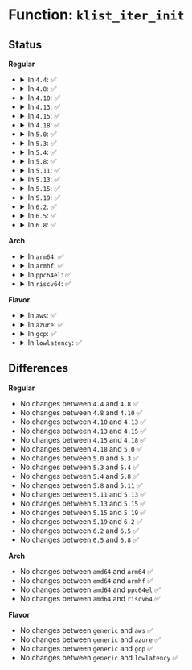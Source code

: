 # Function: <code>klist_iter_init</code>

## Status
<b>Regular</b>
<ul>
<li>
<details>
<summary>In <code>4.4</code>: ✅</summary>

```c
void klist_iter_init(struct klist *k, struct klist_iter *i);
```

**Collision:** Unique Global

**Inline:** No

**Transformation:** False

**Instances:**

```
In lib/klist.c (ffffffff81817430)
Location: lib/klist.c:298
Inline: False
Direct callers:
  - drivers/base/core.c:device_for_each_child
  - drivers/base/core.c:device_find_child
  - drivers/base/core.c:device_for_each_child_reverse
  - drivers/base/attribute_container.c:attribute_container_find_class_device
  - drivers/base/attribute_container.c:attribute_container_device_trigger
  - drivers/base/attribute_container.c:attribute_container_remove_device
```
**Symbols:**

```
ffffffff81817430-ffffffff81817441: klist_iter_init (STB_GLOBAL)
```
</details>
</li>
<li>
<details>
<summary>In <code>4.8</code>: ✅</summary>

```c
void klist_iter_init(struct klist *k, struct klist_iter *i);
```

**Collision:** Unique Global

**Inline:** No

**Transformation:** False

**Instances:**

```
In lib/klist.c (ffffffff81890ef0)
Location: lib/klist.c:298
Inline: False
Direct callers:
  - drivers/base/core.c:device_find_child
  - drivers/base/core.c:device_for_each_child_reverse
  - drivers/base/core.c:device_for_each_child
  - drivers/base/attribute_container.c:attribute_container_find_class_device
  - drivers/base/attribute_container.c:attribute_container_device_trigger
  - drivers/base/attribute_container.c:attribute_container_remove_device
```
**Symbols:**

```
ffffffff81890ef0-ffffffff81890f01: klist_iter_init (STB_GLOBAL)
```
</details>
</li>
<li>
<details>
<summary>In <code>4.10</code>: ✅</summary>

```c
void klist_iter_init(struct klist *k, struct klist_iter *i);
```

**Collision:** Unique Global

**Inline:** No

**Transformation:** False

**Instances:**

```
In lib/klist.c (ffffffff818c5680)
Location: lib/klist.c:298
Inline: False
Direct callers:
  - drivers/base/core.c:device_find_child
  - drivers/base/core.c:device_for_each_child_reverse
  - drivers/base/core.c:device_for_each_child
  - drivers/base/attribute_container.c:attribute_container_find_class_device
  - drivers/base/attribute_container.c:attribute_container_device_trigger
  - drivers/base/attribute_container.c:attribute_container_remove_device
```
**Symbols:**

```
ffffffff818c5680-ffffffff818c5691: klist_iter_init (STB_GLOBAL)
```
</details>
</li>
<li>
<details>
<summary>In <code>4.13</code>: ✅</summary>

```c
void klist_iter_init(struct klist *k, struct klist_iter *i);
```

**Collision:** Unique Global

**Inline:** No

**Transformation:** False

**Instances:**

```
In lib/klist.c (ffffffff818ed780)
Location: lib/klist.c:298
Inline: False
Direct callers:
  - drivers/base/core.c:device_find_child
  - drivers/base/core.c:device_for_each_child_reverse
  - drivers/base/core.c:device_for_each_child
  - drivers/base/attribute_container.c:attribute_container_find_class_device
  - drivers/base/attribute_container.c:attribute_container_device_trigger
  - drivers/base/attribute_container.c:attribute_container_remove_device
```
**Symbols:**

```
ffffffff818ed780-ffffffff818ed791: klist_iter_init (STB_GLOBAL)
```
</details>
</li>
<li>
<details>
<summary>In <code>4.15</code>: ✅</summary>

```c
void klist_iter_init(struct klist *k, struct klist_iter *i);
```

**Collision:** Unique Global

**Inline:** No

**Transformation:** False

**Instances:**

```
In lib/klist.c (ffffffff81973900)
Location: lib/klist.c:298
Inline: False
Direct callers:
  - drivers/base/core.c:device_find_child
  - drivers/base/core.c:device_for_each_child_reverse
  - drivers/base/core.c:device_for_each_child
  - drivers/base/attribute_container.c:attribute_container_find_class_device
  - drivers/base/attribute_container.c:attribute_container_device_trigger
  - drivers/base/attribute_container.c:attribute_container_remove_device
```
**Symbols:**

```
ffffffff81973900-ffffffff81973911: klist_iter_init (STB_GLOBAL)
```
</details>
</li>
<li>
<details>
<summary>In <code>4.18</code>: ✅</summary>

```c
void klist_iter_init(struct klist *k, struct klist_iter *i);
```

**Collision:** Unique Global

**Inline:** No

**Transformation:** False

**Instances:**

```
In lib/klist.c (ffffffff819cfdd0)
Location: lib/klist.c:298
Inline: False
Direct callers:
  - drivers/base/core.c:device_find_child
  - drivers/base/core.c:device_for_each_child_reverse
  - drivers/base/core.c:device_for_each_child
  - drivers/base/attribute_container.c:attribute_container_find_class_device
  - drivers/base/attribute_container.c:attribute_container_device_trigger
  - drivers/base/attribute_container.c:attribute_container_remove_device
```
**Symbols:**

```
ffffffff819cfdd0-ffffffff819cfddc: klist_iter_init (STB_GLOBAL)
```
</details>
</li>
<li>
<details>
<summary>In <code>5.0</code>: ✅</summary>

```c
void klist_iter_init(struct klist *k, struct klist_iter *i);
```

**Collision:** Unique Global

**Inline:** No

**Transformation:** False

**Instances:**

```
In lib/klist.c (ffffffff81a09330)
Location: lib/klist.c:298
Inline: False
Direct callers:
  - drivers/base/core.c:device_find_child
  - drivers/base/core.c:device_for_each_child_reverse
  - drivers/base/core.c:device_for_each_child
  - drivers/base/attribute_container.c:attribute_container_find_class_device
  - drivers/base/attribute_container.c:attribute_container_device_trigger
  - drivers/base/attribute_container.c:attribute_container_remove_device
```
**Symbols:**

```
ffffffff81a09330-ffffffff81a0933c: klist_iter_init (STB_GLOBAL)
```
</details>
</li>
<li>
<details>
<summary>In <code>5.3</code>: ✅</summary>

```c
void klist_iter_init(struct klist *k, struct klist_iter *i);
```

**Collision:** Unique Global

**Inline:** No

**Transformation:** False

**Instances:**

```
In lib/klist.c (ffffffff81a78cd0)
Location: lib/klist.c:297
Inline: False
Direct callers:
  - drivers/base/core.c:device_find_child_by_name
  - drivers/base/core.c:device_find_child
  - drivers/base/core.c:device_for_each_child_reverse
  - drivers/base/core.c:device_for_each_child
  - drivers/base/attribute_container.c:attribute_container_find_class_device
  - drivers/base/attribute_container.c:attribute_container_device_trigger
  - drivers/base/attribute_container.c:attribute_container_remove_device
```
**Symbols:**

```
ffffffff81a78cd0-ffffffff81a78cdc: klist_iter_init (STB_GLOBAL)
```
</details>
</li>
<li>
<details>
<summary>In <code>5.4</code>: ✅</summary>

```c
void klist_iter_init(struct klist *k, struct klist_iter *i);
```

**Collision:** Unique Global

**Inline:** No

**Transformation:** False

**Instances:**

```
In lib/klist.c (ffffffff81ab0080)
Location: lib/klist.c:297
Inline: False
Direct callers:
  - drivers/base/core.c:device_find_child_by_name
  - drivers/base/core.c:device_find_child
  - drivers/base/core.c:device_for_each_child_reverse
  - drivers/base/core.c:device_for_each_child
  - drivers/base/attribute_container.c:attribute_container_find_class_device
  - drivers/base/attribute_container.c:attribute_container_device_trigger
  - drivers/base/attribute_container.c:attribute_container_remove_device
```
**Symbols:**

```
ffffffff81ab0080-ffffffff81ab008c: klist_iter_init (STB_GLOBAL)
```
</details>
</li>
<li>
<details>
<summary>In <code>5.8</code>: ✅</summary>

```c
void klist_iter_init(struct klist *k, struct klist_iter *i);
```

**Collision:** Unique Global

**Inline:** No

**Transformation:** False

**Instances:**

```
In lib/klist.c (ffffffff815ea060)
Location: lib/klist.c:297
Inline: False
Direct callers:
  - drivers/base/core.c:device_find_child_by_name
  - drivers/base/core.c:device_find_child
  - drivers/base/core.c:device_for_each_child_reverse
  - drivers/base/core.c:device_reorder_to_tail
  - drivers/base/attribute_container.c:attribute_container_find_class_device
  - drivers/base/attribute_container.c:attribute_container_device_trigger
  - drivers/base/attribute_container.c:attribute_container_remove_device
```
**Symbols:**

```
ffffffff815ea060-ffffffff815ea06c: klist_iter_init (STB_GLOBAL)
```
</details>
</li>
<li>
<details>
<summary>In <code>5.11</code>: ✅</summary>

```c
void klist_iter_init(struct klist *k, struct klist_iter *i);
```

**Collision:** Unique Global

**Inline:** No

**Transformation:** False

**Instances:**

```
In lib/klist.c (ffffffff8160e9a0)
Location: lib/klist.c:297
Inline: False
Direct callers:
  - drivers/base/core.c:device_find_child_by_name
  - drivers/base/core.c:device_find_child
  - drivers/base/core.c:device_for_each_child_reverse
  - drivers/base/core.c:device_reorder_to_tail
  - drivers/base/attribute_container.c:attribute_container_find_class_device
  - drivers/base/attribute_container.c:attribute_container_device_trigger
  - drivers/base/attribute_container.c:attribute_container_remove_device
```
**Symbols:**

```
ffffffff8160e9a0-ffffffff8160e9ac: klist_iter_init (STB_GLOBAL)
```
</details>
</li>
<li>
<details>
<summary>In <code>5.13</code>: ✅</summary>

```c
void klist_iter_init(struct klist *k, struct klist_iter *i);
```

**Collision:** Unique Global

**Inline:** No

**Transformation:** False

**Instances:**

```
In lib/klist.c (ffffffff815f2130)
Location: lib/klist.c:297
Inline: False
Direct callers:
  - drivers/base/core.c:device_find_child_by_name
  - drivers/base/core.c:device_find_child
  - drivers/base/core.c:device_for_each_child_reverse
  - drivers/base/core.c:device_reorder_to_tail
  - drivers/base/attribute_container.c:attribute_container_find_class_device
  - drivers/base/attribute_container.c:attribute_container_device_trigger
  - drivers/base/attribute_container.c:attribute_container_remove_device
```
**Symbols:**

```
ffffffff815f2130-ffffffff815f213c: klist_iter_init (STB_GLOBAL)
```
</details>
</li>
<li>
<details>
<summary>In <code>5.15</code>: ✅</summary>

```c
void klist_iter_init(struct klist *k, struct klist_iter *i);
```

**Collision:** Unique Global

**Inline:** No

**Transformation:** False

**Instances:**

```
In lib/klist.c (ffffffff8165f2e0)
Location: lib/klist.c:297
Inline: False
Direct callers:
  - drivers/base/core.c:device_find_child_by_name
  - drivers/base/core.c:device_find_child
  - drivers/base/core.c:device_for_each_child_reverse
  - drivers/base/core.c:device_reorder_to_tail
  - drivers/base/attribute_container.c:attribute_container_find_class_device
  - drivers/base/attribute_container.c:attribute_container_device_trigger
  - drivers/base/attribute_container.c:attribute_container_remove_device
```
**Symbols:**

```
ffffffff8165f2e0-ffffffff8165f2ec: klist_iter_init (STB_GLOBAL)
```
</details>
</li>
<li>
<details>
<summary>In <code>5.19</code>: ✅</summary>

```c
void klist_iter_init(struct klist *k, struct klist_iter *i);
```

**Collision:** Unique Global

**Inline:** No

**Transformation:** False

**Instances:**

```
In lib/klist.c (ffffffff81778bd0)
Location: lib/klist.c:297
Inline: False
Direct callers:
  - drivers/base/core.c:device_find_child_by_name
  - drivers/base/core.c:device_find_child
  - drivers/base/core.c:device_for_each_child_reverse
  - drivers/base/core.c:device_reorder_to_tail
  - drivers/base/core.c:device_is_dependent
  - drivers/base/attribute_container.c:attribute_container_find_class_device
  - drivers/base/attribute_container.c:attribute_container_device_trigger
  - drivers/base/attribute_container.c:do_attribute_container_device_trigger_safe
  - drivers/base/attribute_container.c:do_attribute_container_device_trigger_safe
  - drivers/base/attribute_container.c:attribute_container_remove_device
```
**Symbols:**

```
ffffffff81778bd0-ffffffff81778be4: klist_iter_init (STB_GLOBAL)
```
</details>
</li>
<li>
<details>
<summary>In <code>6.2</code>: ✅</summary>

```c
void klist_iter_init(struct klist *k, struct klist_iter *i);
```

**Collision:** Unique Global

**Inline:** No

**Transformation:** False

**Instances:**

```
In lib/klist.c (ffffffff820219b0)
Location: lib/klist.c:297
Inline: False
Direct callers:
  - drivers/base/core.c:device_find_any_child
  - drivers/base/core.c:device_find_child_by_name
  - drivers/base/core.c:device_for_each_child_reverse
  - drivers/base/core.c:device_reorder_to_tail
  - drivers/base/core.c:device_is_dependent
  - drivers/base/attribute_container.c:attribute_container_find_class_device
  - drivers/base/attribute_container.c:attribute_container_device_trigger
  - drivers/base/attribute_container.c:do_attribute_container_device_trigger_safe
  - drivers/base/attribute_container.c:do_attribute_container_device_trigger_safe
  - drivers/base/attribute_container.c:attribute_container_remove_device
```
**Symbols:**

```
ffffffff820219b0-ffffffff820219c4: klist_iter_init (STB_GLOBAL)
```
</details>
</li>
<li>
<details>
<summary>In <code>6.5</code>: ✅</summary>

```c
void klist_iter_init(struct klist *k, struct klist_iter *i);
```

**Collision:** Unique Global

**Inline:** No

**Transformation:** False

**Instances:**

```
In lib/klist.c (ffffffff820a19f0)
Location: lib/klist.c:297
Inline: False
Direct callers:
  - drivers/base/core.c:device_find_any_child
  - drivers/base/core.c:device_find_child_by_name
  - drivers/base/core.c:device_for_each_child_reverse
  - drivers/base/core.c:device_reorder_to_tail
  - drivers/base/core.c:device_is_dependent
  - drivers/base/attribute_container.c:attribute_container_find_class_device
  - drivers/base/attribute_container.c:attribute_container_device_trigger
  - drivers/base/attribute_container.c:do_attribute_container_device_trigger_safe
  - drivers/base/attribute_container.c:do_attribute_container_device_trigger_safe
  - drivers/base/attribute_container.c:attribute_container_remove_device
```
**Symbols:**

```
ffffffff820a19f0-ffffffff820a1a04: klist_iter_init (STB_GLOBAL)
```
</details>
</li>
<li>
<details>
<summary>In <code>6.8</code>: ✅</summary>

```c
void klist_iter_init(struct klist *k, struct klist_iter *i);
```

**Collision:** Unique Global

**Inline:** No

**Transformation:** False

**Instances:**

```
In lib/klist.c (ffffffff82179a70)
Location: lib/klist.c:297
Inline: False
Direct callers:
  - drivers/base/core.c:device_find_any_child
  - drivers/base/core.c:device_find_child_by_name
  - drivers/base/core.c:device_for_each_child_reverse
  - drivers/base/core.c:device_reorder_to_tail
  - drivers/base/core.c:device_is_dependent
  - drivers/base/attribute_container.c:attribute_container_find_class_device
  - drivers/base/attribute_container.c:attribute_container_device_trigger
  - drivers/base/attribute_container.c:do_attribute_container_device_trigger_safe
  - drivers/base/attribute_container.c:do_attribute_container_device_trigger_safe
  - drivers/base/attribute_container.c:attribute_container_remove_device
```
**Symbols:**

```
ffffffff82179a70-ffffffff82179a84: klist_iter_init (STB_GLOBAL)
```
</details>
</li>
</ul>
<b>Arch</b>
<ul>
<li>
<details>
<summary>In <code>arm64</code>: ✅</summary>

```c
void klist_iter_init(struct klist *k, struct klist_iter *i);
```

**Collision:** Unique Global

**Inline:** No

**Transformation:** False

**Instances:**

```
In lib/klist.c (ffff800010d89a18)
Location: lib/klist.c:297
Inline: False
Direct callers:
  - drivers/base/core.c:device_find_child_by_name
  - drivers/base/core.c:device_find_child
  - drivers/base/core.c:device_for_each_child_reverse
  - drivers/base/core.c:device_for_each_child
  - drivers/base/attribute_container.c:attribute_container_find_class_device
  - drivers/base/attribute_container.c:attribute_container_device_trigger
  - drivers/base/attribute_container.c:attribute_container_remove_device
```
**Symbols:**

```
ffff800010d89a18-ffff800010d89a20: klist_iter_init (STB_GLOBAL)
```
</details>
</li>
<li>
<details>
<summary>In <code>armhf</code>: ✅</summary>

```c
void klist_iter_init(struct klist *k, struct klist_iter *i);
```

**Collision:** Unique Global

**Inline:** No

**Transformation:** False

**Instances:**

```
In lib/klist.c (c0e84570)
Location: lib/klist.c:297
Inline: False
Direct callers:
  - drivers/base/core.c:device_find_child_by_name
  - drivers/base/core.c:device_find_child
  - drivers/base/core.c:device_for_each_child_reverse
  - drivers/base/core.c:device_for_each_child
  - drivers/base/attribute_container.c:attribute_container_find_class_device
  - drivers/base/attribute_container.c:attribute_container_device_trigger
  - drivers/base/attribute_container.c:attribute_container_remove_device
```
**Symbols:**

```
c0e84570-c0e84588: klist_iter_init (STB_GLOBAL)
```
</details>
</li>
<li>
<details>
<summary>In <code>ppc64el</code>: ✅</summary>

```c
void klist_iter_init(struct klist *k, struct klist_iter *i);
```

**Collision:** Unique Global

**Inline:** No

**Transformation:** False

**Instances:**

```
In lib/klist.c (c000000000eca880)
Location: lib/klist.c:297
Inline: False
Direct callers:
  - drivers/base/core.c:device_find_child_by_name
  - drivers/base/core.c:device_find_child
  - drivers/base/core.c:device_for_each_child_reverse
  - drivers/base/core.c:device_for_each_child
  - drivers/base/attribute_container.c:attribute_container_find_class_device
  - drivers/base/attribute_container.c:attribute_container_device_trigger
  - drivers/base/attribute_container.c:attribute_container_remove_device
```
**Symbols:**

```
c000000000eca880-c000000000eca890: klist_iter_init (STB_GLOBAL)
```
</details>
</li>
<li>
<details>
<summary>In <code>riscv64</code>: ✅</summary>

```c
void klist_iter_init(struct klist *k, struct klist_iter *i);
```

**Collision:** Unique Global

**Inline:** No

**Transformation:** False

**Instances:**

```
In lib/klist.c (ffffffe0008b3396)
Location: lib/klist.c:297
Inline: False
Direct callers:
  - drivers/base/core.c:device_find_child_by_name
  - drivers/base/core.c:device_find_child
  - drivers/base/core.c:device_for_each_child_reverse
  - drivers/base/core.c:device_for_each_child
  - drivers/base/attribute_container.c:attribute_container_find_class_device
  - drivers/base/attribute_container.c:attribute_container_device_trigger
  - drivers/base/attribute_container.c:attribute_container_remove_device
```
**Symbols:**

```
ffffffe0008b3396-ffffffe0008b33a8: klist_iter_init (STB_GLOBAL)
```
</details>
</li>
</ul>
<b>Flavor</b>
<ul>
<li>
<details>
<summary>In <code>aws</code>: ✅</summary>

```c
void klist_iter_init(struct klist *k, struct klist_iter *i);
```

**Collision:** Unique Global

**Inline:** No

**Transformation:** False

**Instances:**

```
In lib/klist.c (ffffffff81a4eed0)
Location: lib/klist.c:297
Inline: False
Direct callers:
  - drivers/base/core.c:device_find_child_by_name
  - drivers/base/core.c:device_find_child
  - drivers/base/core.c:device_for_each_child_reverse
  - drivers/base/core.c:device_for_each_child
  - drivers/base/attribute_container.c:attribute_container_find_class_device
  - drivers/base/attribute_container.c:attribute_container_device_trigger
  - drivers/base/attribute_container.c:attribute_container_remove_device
```
**Symbols:**

```
ffffffff81a4eed0-ffffffff81a4eedc: klist_iter_init (STB_GLOBAL)
```
</details>
</li>
<li>
<details>
<summary>In <code>azure</code>: ✅</summary>

```c
void klist_iter_init(struct klist *k, struct klist_iter *i);
```

**Collision:** Unique Global

**Inline:** No

**Transformation:** False

**Instances:**

```
In lib/klist.c (ffffffff81a0bfd0)
Location: lib/klist.c:297
Inline: False
Direct callers:
  - drivers/base/core.c:device_find_child_by_name
  - drivers/base/core.c:device_find_child
  - drivers/base/core.c:device_for_each_child_reverse
  - drivers/base/core.c:device_for_each_child
  - drivers/base/attribute_container.c:attribute_container_find_class_device
  - drivers/base/attribute_container.c:attribute_container_device_trigger
  - drivers/base/attribute_container.c:attribute_container_remove_device
```
**Symbols:**

```
ffffffff81a0bfd0-ffffffff81a0bfdc: klist_iter_init (STB_GLOBAL)
```
</details>
</li>
<li>
<details>
<summary>In <code>gcp</code>: ✅</summary>

```c
void klist_iter_init(struct klist *k, struct klist_iter *i);
```

**Collision:** Unique Global

**Inline:** No

**Transformation:** False

**Instances:**

```
In lib/klist.c (ffffffff81abb2c0)
Location: lib/klist.c:297
Inline: False
Direct callers:
  - drivers/base/core.c:device_find_child_by_name
  - drivers/base/core.c:device_find_child
  - drivers/base/core.c:device_for_each_child_reverse
  - drivers/base/core.c:device_for_each_child
  - drivers/base/attribute_container.c:attribute_container_find_class_device
  - drivers/base/attribute_container.c:attribute_container_device_trigger
  - drivers/base/attribute_container.c:attribute_container_remove_device
```
**Symbols:**

```
ffffffff81abb2c0-ffffffff81abb2cc: klist_iter_init (STB_GLOBAL)
```
</details>
</li>
<li>
<details>
<summary>In <code>lowlatency</code>: ✅</summary>

```c
void klist_iter_init(struct klist *k, struct klist_iter *i);
```

**Collision:** Unique Global

**Inline:** No

**Transformation:** False

**Instances:**

```
In lib/klist.c (ffffffff81ac7720)
Location: lib/klist.c:297
Inline: False
Direct callers:
  - drivers/base/core.c:device_find_child_by_name
  - drivers/base/core.c:device_find_child
  - drivers/base/core.c:device_for_each_child_reverse
  - drivers/base/core.c:device_for_each_child
  - drivers/base/attribute_container.c:attribute_container_find_class_device
  - drivers/base/attribute_container.c:attribute_container_device_trigger
  - drivers/base/attribute_container.c:attribute_container_remove_device
```
**Symbols:**

```
ffffffff81ac7720-ffffffff81ac772c: klist_iter_init (STB_GLOBAL)
```
</details>
</li>
</ul>

## Differences
<b>Regular</b>
<ul>
<li>
No changes between <code>4.4</code> and <code>4.8</code> ✅
</li>
<li>
No changes between <code>4.8</code> and <code>4.10</code> ✅
</li>
<li>
No changes between <code>4.10</code> and <code>4.13</code> ✅
</li>
<li>
No changes between <code>4.13</code> and <code>4.15</code> ✅
</li>
<li>
No changes between <code>4.15</code> and <code>4.18</code> ✅
</li>
<li>
No changes between <code>4.18</code> and <code>5.0</code> ✅
</li>
<li>
No changes between <code>5.0</code> and <code>5.3</code> ✅
</li>
<li>
No changes between <code>5.3</code> and <code>5.4</code> ✅
</li>
<li>
No changes between <code>5.4</code> and <code>5.8</code> ✅
</li>
<li>
No changes between <code>5.8</code> and <code>5.11</code> ✅
</li>
<li>
No changes between <code>5.11</code> and <code>5.13</code> ✅
</li>
<li>
No changes between <code>5.13</code> and <code>5.15</code> ✅
</li>
<li>
No changes between <code>5.15</code> and <code>5.19</code> ✅
</li>
<li>
No changes between <code>5.19</code> and <code>6.2</code> ✅
</li>
<li>
No changes between <code>6.2</code> and <code>6.5</code> ✅
</li>
<li>
No changes between <code>6.5</code> and <code>6.8</code> ✅
</li>
</ul>
<b>Arch</b>
<ul>
<li>
No changes between <code>amd64</code> and <code>arm64</code> ✅
</li>
<li>
No changes between <code>amd64</code> and <code>armhf</code> ✅
</li>
<li>
No changes between <code>amd64</code> and <code>ppc64el</code> ✅
</li>
<li>
No changes between <code>amd64</code> and <code>riscv64</code> ✅
</li>
</ul>
<b>Flavor</b>
<ul>
<li>
No changes between <code>generic</code> and <code>aws</code> ✅
</li>
<li>
No changes between <code>generic</code> and <code>azure</code> ✅
</li>
<li>
No changes between <code>generic</code> and <code>gcp</code> ✅
</li>
<li>
No changes between <code>generic</code> and <code>lowlatency</code> ✅
</li>
</ul>
